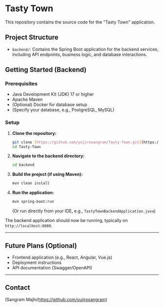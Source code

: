 # Tasty Town

This repository contains the source code for the "Tasty Town" application.

## Project Structure

- `backend/`: Contains the Spring Boot application for the backend services, including API endpoints, business logic, and database interactions.

## Getting Started (Backend)

### Prerequisites

* Java Development Kit (JDK) 17 or higher
* Apache Maven
* (Optional) Docker for database setup
* (Specify your database, e.g., PostgreSQL, MySQL)

### Setup

1.  **Clone the repository:**
    ```bash
    git clone [https://github.com/yujiroxangram/Tasty-Town.git](https://github.com/yujiroxangram/Tasty-Town.git)
    cd Tasty-Town
    ```
2.  **Navigate to the backend directory:**
    ```bash
    cd backend
    ```
3.  **Build the project (if using Maven):**
    ```bash
    mvn clean install
    ```
4.  **Run the application:**
    ```bash
    mvn spring-boot:run
    ```
    (Or run directly from your IDE, e.g., `TastyTownBackendApplication.java`)

The backend application should now be running, typically on `http://localhost:8080`.

---

## Future Plans (Optional)

* Frontend application (e.g., React, Angular, Vue.js)
* Deployment instructions
* API documentation (Swagger/OpenAPI)

---

## Contact

(Sangram Majhi/https://github.com/yujiroxangram)
